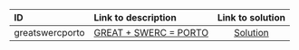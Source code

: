 | ID | Link to description | Link to solution |
|:---|:---|:---:|
| greatswercporto | [GREAT + SWERC = PORTO](https://open.kattis.com/problems/greatswercporto) | [Solution](https://github.com/versenyi98/leetcode-solutions/tree/main/solutions/GREAT%20%2B%20SWERC%20%3D%20PORTO)|
